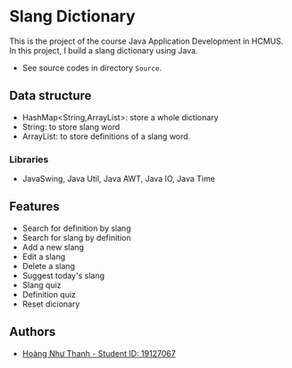 # Slang Dictionary
This is the project of the course Java Application Development in HCMUS. In this project, I build a slang dictionary using Java.

- See source codes in directory `Source`.

## Data structure
- HashMap<String,ArrayList<String>>: store a whole dictionary
- String: to store slang word
- ArrayList<String>: to store definitions of a slang word.

### Libraries

- JavaSwing, Java Util, Java AWT, Java IO, Java Time

## Features
- Search for definition by slang
- Search for slang by definition
- Add a new slang
- Edit a slang
- Delete a slang
- Suggest today's slang
- Slang quiz
- Definition quiz
- Reset dicionary

## Authors
- [Hoàng Như Thanh - Student ID: 19127067](https://github.com/thanhhoang4869)

